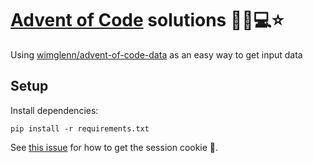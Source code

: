 # [Advent of Code](https://adventofcode.com) solutions 🎄🎅💻⭐

Using [wimglenn/advent-of-code-data](https://github.com/wimglenn/advent-of-code-data) as an easy way to get input data

## Setup

Install dependencies:

	pip install -r requirements.txt

See [this issue](https://github.com/wimglenn/advent-of-code-wim/issues/1) for how to get the session cookie 🍪.

